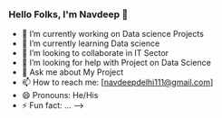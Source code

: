 ### Hello Folks, I'm Navdeep 👋
- 🔭  I’m currently working on Data science Projects
- 🌱 I’m currently learning Data science
- 👯 I’m looking to collaborate in IT Sector
- 🤔 I’m looking for help with Project on Data Science
- 💬 Ask me about My Project
- 📫 How to reach me: [navdeepdelhi111@gmail.com]
- 😄 Pronouns: He/His
- ⚡ Fun fact: ...
-->
